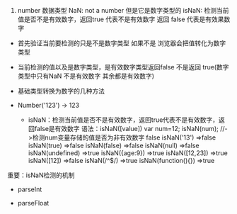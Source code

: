 1. number 数据类型
NaN: not a number 但是它是数字类型的
isNaN: 检测当前值是否不是有效数字，返回true 代表不是有效数字 返回 false 代表是有效果数字
- 首先验证当前要检测的只是不是数字类型 如果不是
  浏览器会把值转化为数字类型
- 当前检测的值以及是数字类型，是有效数字类型返回false 不是返回 true(数字类型中只有NaN 不是有效数字 其余都是有效数字)

- 基础类型转换为数字的几种方法
- Number('123') -> 123
    - isNaN：检测当前值是否不是有效数字，返回true代表不是有效数字，返回false是有效数字 语法：isNaN([value])
        var num=12;
        isNaN(num); //->检测num变量存储的值是否为非有效数字 false
        isNaN('13') =>false
        isNaN(true) =>false
        isNaN(false) =>false
        isNaN(null) =>false
        isNaN(undefined) =>true
        isNaN({age:9}) =>true
        isNaN([12,23]) =>true
        isNaN([12]) =>false
        isNaN(/^$/) =>true
        isNaN(function(){}) =>true

重要：isNaN检测的机制

- parseInt



- parseFloat







